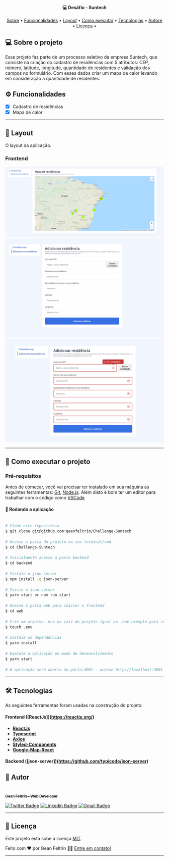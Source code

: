 <h4 align="center">
	💻 Desáfio - Suntech
</h4>

<p align="center">
 <a href="#-sobre-o-projeto">Sobre</a> •
 <a href="#user-content-️-funcionalidades">Funcionalidades</a> •
 <a href="#-layout">Layout</a> •
 <a href="#-como-executar-o-projeto">Como executar</a> •
 <a href="#-tecnologias">Tecnologias</a> •
 <a href="#-autor">Autore</a> •
 <a href="#user-content--licença">Licença</a> •

</p>

## 💻 Sobre o projeto

Esse projeto faz parte de um processo seletivo da empresa Suntech, que consiste na criação do cadastro de residências com 5 atributos: CEP, número, latitude, longitude, quantidade de residentes e validação dos campos no formulário. Com esses dados criar um mapa de calor levando em consideração a quantidade de residentes.

## ⚙️ Funcionalidades

- [x] Cadastro de residências
- [x] Mapa de calor

---

## 🎨 Layout

O layout da aplicação.

### Frontend

<p align="center">
  <img alt="Layout" title="#Layout" src="./assets/Layout01.PNG" width="600px" />

  <img alt="Layout" title="#Layout" src="./assets/Layout02.PNG" width="600px" />

  <img alt="Layout" title="#Layout" src="./assets/Layout03.PNG" width="600px"/> 
</p>

---

## 🚀 Como executar o projeto

### Pré-requisitos

Antes de começar, você vai precisar ter instalado em sua máquina as seguintes ferramentas:
[Git](https://git-scm.com), [Node.js](https://nodejs.org/en/).
Além disto é bom ter um editor para trabalhar com o código como [VSCode](https://code.visualstudio.com/)

#### 🧭 Rodando a aplicação

```bash

# Clone este repositório
$ git clone git@github.com:geanfeltrin/Challenge-Suntech

# Acesse a pasta do projeto no seu terminal/cmd
$ cd Challenge-Suntech

# Inicialmente acesse a pasta backend
$ cd backend

# Instale o json-server
$ npm install -g json-server

# Inicie o json-server
$ yarn start or npm run start

# Acesse a pasta web para iniciar o frontend
$ cd web

# Crie um arquivo .env na raiz do projeto igual ao .env.exemple para informar sua key do google map
$ touch .env

# Instale as dependências
$ yarn install

# Execute a aplicação em modo de desenvolvimento
$ yarn start

# A aplicação será aberta na porta:3001 - acesse http://localhost:3001 por que o json-server executa na porta 3000

```

---

## 🛠 Tecnologias

As seguintes ferramentas foram usadas na construção do projeto:

#### **Frontend** ([ReactJs])(https://reactjs.org/)

- **[ReactJs](https://reactjs.org/)**
- **[Typescript](https://www.typescriptlang.org/)**
- **[Axios](https://github.com/axios/axios)**
- **[Styled-Components](https://styled-components.com/)**
- **[Google-Map-React](https://github.com/google-map-react/google-map-react)**

#### **Backend** ([json-server])(https://github.com/typicode/json-server)

## 🦸 Autor

<a href="https://github.com/geanfeltrin">
 <img style="border-radius: 50%;" src="https://avatars2.githubusercontent.com/u/32302438?s=460&u=16efbd85b761114e0effe20244bddd2d19f230f8&v=4" width="100px;" alt=""/>
 <br />
  <sub>
    <b>Gean Feltrin - Web Developer</b>
  </sub>
</a>
 <br />

[![Twitter Badge](https://img.shields.io/badge/-@Geanfeltrin1-1ca0f1?style=flat-square&labelColor=1ca0f1&logo=twitter&logoColor=white&link=https://twitter.com/tgmarinho)](https://twitter.com/Geanfeltrin1) [![Linkedin Badge](https://img.shields.io/badge/-Gean-blue?style=flat-square&logo=Linkedin&logoColor=white&link=https://www.linkedin.com/in/geanfeltrin/)](https://www.linkedin.com/in/geanfeltrin/)
[![Gmail Badge](https://img.shields.io/badge/-geanfeltrin75@gmail.com-c14438?style=flat-square&logo=Gmail&logoColor=white&link=mailto:geanfeltrin75@gmail.com)](mailto:geanfeltrin75@gmail.com)

---

## 📝 Licença

Este projeto esta sobe a licença [MIT](./LICENSE).

Feito com ❤️ por Gean Feltrin 👋🏽 [Entre em contato!](https://www.linkedin.com/in/geanfeltrin/)

---
